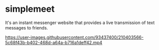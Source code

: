 # simplemeet

It's an instant messenger website that provides a live transmission of text messages to friends.



https://user-images.githubusercontent.com/93437400/210403566-5c68f43b-b402-468d-a64a-b716a1deff42.mp4

